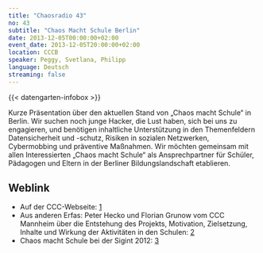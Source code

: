 ```yaml
---
title: "Chaosradio 43"
no: 43
subtitle: "Chaos Macht Schule Berlin"
date: 2013-12-05T00:00:00+02:00
event_date: 2013-12-05T20:00:00+02:00
location: CCCB
speaker: Peggy, Svetlana, Philipp
language: Deutsch
streaming: false
---
```

{{< datengarten-infobox >}}

Kurze Präsentation über den aktuellen Stand von „Chaos macht Schule“ in
Berlin. Wir suchen noch junge Hacker, die Lust haben, sich bei uns zu
engagieren, und benötigen inhaltliche Unterstützung in den Themenfeldern
Datensicherheit und -schutz, Risiken in sozialen Netzwerken,
Cybermobbing und präventive Maßnahmen. Wir möchten gemeinsam mit allen
Interessierten „Chaos macht Schule“ als Ansprechpartner für Schüler,
Pädagogen und Eltern in der Berliner Bildungslandschaft etablieren.

Weblink
-------

-   Auf der CCC-Webseite: [1](http://ccc.de/schule)
-   Aus anderen Erfas: Peter Hecko und Florian Grunow vom CCC Mannheim
    über die Entstehung des Projekts, Motivation, Zielsetzung, Inhalte
    und Wirkung der Aktivitäten in den Schulen:
    [2](http://cre.fm/cre189-chaos-macht-schule)
-   Chaos macht Schule bei der Sigint 2012:
    [3](http://www.youtube.com/watch?v=jSwJ44v7cCs)

